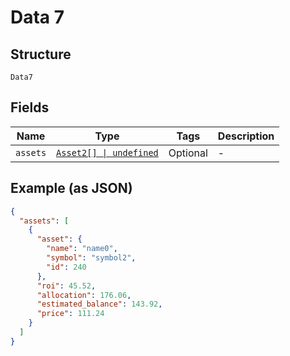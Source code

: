 
# Data 7

## Structure

`Data7`

## Fields

| Name | Type | Tags | Description |
|  --- | --- | --- | --- |
| `assets` | [`Asset2[] \| undefined`](../../doc/models/asset-2.md) | Optional | - |

## Example (as JSON)

```json
{
  "assets": [
    {
      "asset": {
        "name": "name0",
        "symbol": "symbol2",
        "id": 240
      },
      "roi": 45.52,
      "allocation": 176.06,
      "estimated_balance": 143.92,
      "price": 111.24
    }
  ]
}
```

